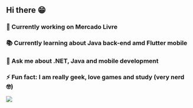 ## Hi there 😁

### 👔 Currently working on Mercado Livre
### 📚 Currently learning about Java back-end amd Flutter mobile
### 💬 Ask me about .NET, Java and mobile development
### ⚡ Fun fact: I am really geek, love games and study (very nerd 🤓)

<img src="https://github-readme-stats.vercel.app/api/top-langs/?username=nyvieirameli&layout=compact&theme=radical" style="text-align: center" />

<!--
**nycolas-vieira/nycolas-vieira** is a ✨ _special_ ✨ repository because its `README.md` (this file) appears on your GitHub profile.

Here are some ideas to get you started:

- 🔭 I’m currently working on ...
- 🌱 I’m currently learning ...
- 👯 I’m looking to collaborate on ...
- 🤔 I’m looking for help with ...
- 💬 Ask me about ...
- 📫 How to reach me: ...
- 😄 Pronouns: ...
- ⚡ Fun fact: ...
-->
